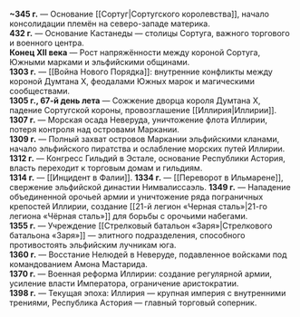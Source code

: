 
**~345 г.** — Основание [[Сортуг|Сортугского королевства]], начало консолидации племён на северо-западе материка.  
**432 г.** — Основание Кастанеды — столицы Сортуга, важного торгового и военного центра.  
**Конец XII века** — Рост напряжённости между короной Сортуга, Южными марками и эльфийскими общинами.  
**1303 г.** — [[Война Нового Порядка]]: внутренние конфликты между короной Думтана X, феодалами Южных марок и магическими сообществами.  
**1305 г., 67-й день лета** — Сожжение дворца короля Думтана X, падение Сортугской короны, провозглашение [[Иллирия|Иллирии]].  
**1307 г.** — Морская осада Неверуда, уничтожение флота Иллирии, потеря контроля над островами Маркании.  
**1309 г.** — Полный захват островов Маркании эльфийскими кланами, начало эльфийского пиратства и ослабление морских путей Иллирии.  
**1312 г.** — Конгресс Гильдий в Эстале, основание Республики Астория, власть переходит к торговым домам и гильдиям.  
**1314 г.** — [[Инцидент в Фалии]].
**1334 г.** — [[Переворот в Ильмарене]], свержение эльфийской династии Нимвалиссаэль.
**1349 г.** — Нападение объединенной орочьей армии и уничтожение ряда пограничных крепостей Иллирии, создание [[21-й легион «Черная сталь»|21-го легиона «Чёрная сталь»]] для борьбы с орочьими набегами.  
**1355 г.** — Учреждение [[Стрелковый батальон «Заря»|Стрелкового батальона «Заря»]] — элитного подразделения, способного противостоять эльфийским лучникам юга.  
**1360 г.** — Восстание Нелюдей в Неверуде, подавленное войсками под командованием Амона Мастаридa.  
**1370 г.** — Военная реформа Иллирии: создание регулярной армии, усиление власти Императора, ограничение аристократии.  
**1398 г.** — Текущая эпоха: Иллирия — крупная империя с внутренними трениями, Республика Астория — главный торговый соперник.